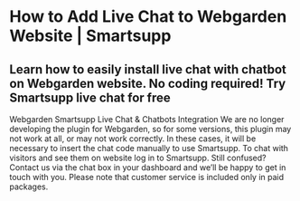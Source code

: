 # How to Add Live Chat to Webgarden Website | Smartsupp
## Learn how to easily install live chat with chatbot on Webgarden website. No coding required! Try Smartsupp live chat for free
Webgarden 
Smartsupp Live Chat & Chatbots Integration
We are no longer developing the plugin for Webgarden, so for some versions, this plugin may not work at all, or may not work correctly. In these cases, it will be necessary to insert the chat code manually to use Smartsupp.
To chat with visitors and see them on website log in to Smartsupp.
Still confused? Contact us via the chat box in your dashboard and we’ll be happy to get in touch with you. Please note that customer service is included only in paid packages.


